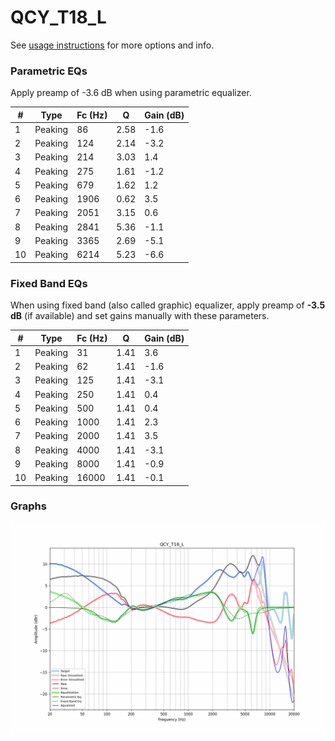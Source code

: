 # QCY_T18_L
See [usage instructions](https://github.com/jaakkopasanen/AutoEq#usage) for more options and info.

### Parametric EQs
Apply preamp of -3.6 dB when using parametric equalizer.

|   # | Type    |   Fc (Hz) |    Q |   Gain (dB) |
|-----|---------|-----------|------|-------------|
|   1 | Peaking |        86 | 2.58 |        -1.6 |
|   2 | Peaking |       124 | 2.14 |        -3.2 |
|   3 | Peaking |       214 | 3.03 |         1.4 |
|   4 | Peaking |       275 | 1.61 |        -1.2 |
|   5 | Peaking |       679 | 1.62 |         1.2 |
|   6 | Peaking |      1906 | 0.62 |         3.5 |
|   7 | Peaking |      2051 | 3.15 |         0.6 |
|   8 | Peaking |      2841 | 5.36 |        -1.1 |
|   9 | Peaking |      3365 | 2.69 |        -5.1 |
|  10 | Peaking |      6214 | 5.23 |        -6.6 |

### Fixed Band EQs
When using fixed band (also called graphic) equalizer, apply preamp of **-3.5 dB** (if available) and set gains manually with these parameters.

|   # | Type    |   Fc (Hz) |    Q |   Gain (dB) |
|-----|---------|-----------|------|-------------|
|   1 | Peaking |        31 | 1.41 |         3.6 |
|   2 | Peaking |        62 | 1.41 |        -1.6 |
|   3 | Peaking |       125 | 1.41 |        -3.1 |
|   4 | Peaking |       250 | 1.41 |         0.4 |
|   5 | Peaking |       500 | 1.41 |         0.4 |
|   6 | Peaking |      1000 | 1.41 |         2.3 |
|   7 | Peaking |      2000 | 1.41 |         3.5 |
|   8 | Peaking |      4000 | 1.41 |        -3.1 |
|   9 | Peaking |      8000 | 1.41 |        -0.9 |
|  10 | Peaking |     16000 | 1.41 |        -0.1 |

### Graphs
![](./QCY_T18_L.png)
